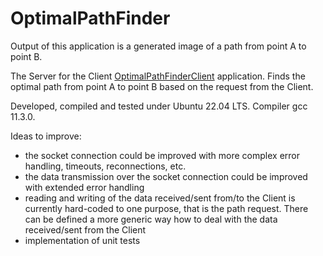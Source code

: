 # OptimalPathFinder
Output of this application is a generated image of a path from point A to point B.  

The Server for the Client [OptimalPathFinderClient](https://github.com/PaThreek/OptimalPathFinderClient) application. Finds the optimal path from point A to point B based on the request from the Client.

Developed, compiled and tested under Ubuntu 22.04 LTS. Compiler gcc 11.3.0.

Ideas to improve:
* the socket connection could be improved with more complex error handling, timeouts, reconnections, etc.
* the data transmission over the socket connection could be improved with extended error handling
* reading and writing of the data received/sent from/to the Client is currently hard-coded to one purpose, that is the path request. There can be defined a more generic way how to deal with the data received/sent from the Client
* implementation of unit tests
